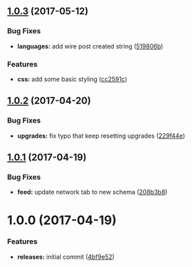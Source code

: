 <a name="1.0.3"></a>
## [1.0.3](https://github.com/hypeJunction/hypeFeed/compare/1.0.2...v1.0.3) (2017-05-12)


### Bug Fixes

* **languages:** add wire post created string ([519806b](https://github.com/hypeJunction/hypeFeed/commit/519806b))

### Features

* **css:** add some basic styling ([cc2591c](https://github.com/hypeJunction/hypeFeed/commit/cc2591c))



<a name="1.0.2"></a>
## [1.0.2](https://github.com/hypeJunction/hypeFeed/compare/1.0.1...v1.0.2) (2017-04-20)


### Bug Fixes

* **upgrades:** fix typo that keep resetting upgrades ([229f44e](https://github.com/hypeJunction/hypeFeed/commit/229f44e))



<a name="1.0.1"></a>
## [1.0.1](https://github.com/hypeJunction/hypeFeed/compare/1.0.0...v1.0.1) (2017-04-19)


### Bug Fixes

* **feed:** update network tab to new schema ([208b3b8](https://github.com/hypeJunction/hypeFeed/commit/208b3b8))



<a name="1.0.0"></a>
# 1.0.0 (2017-04-19)


### Features

* **releases:** initial commit ([4bf9e52](https://github.com/hypeJunction/hypeFeed/commit/4bf9e52))



